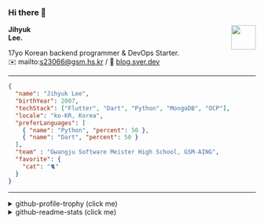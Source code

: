 ### Hi there 👋
<img src="https://github.githubassets.com/images/mona-loading-default.gif" width="50px" align="right">
</a>

**Jihyuk\
Lee.**

17yo Korean backend programmer & DevOps Starter.\
✉️ mailto:s23066@gsm.hs.kr
/ 
🔗 [blog.sver.dev](https://blog.sver.dev)

---

```json
{
  "name": "Jihyuk Lee",
  "birthYear": 2007,
  "techStack": ["Flutter", "Dart", "Python", "MongoDB", "OCP"],
  "locale": "ko-KR, Korea",
  "preferLanguages": [
    { "name": "Python", "percent": 50 },
    { "name": "Dart", "percent": 50 }
  ],
  "team" : "Gwangju Software Meister High School, GSM-AING",
  "favorite": {
    "cat": "🐈"
  }
}
```
---
<details>
  <summary>github-profile-trophy (click me)</summary>
  
![](https://github-profile-trophy.vercel.app/?username=withJihyuk&row=1&column=8&theme=nord)
  
</details>
<details>
  <summary>github-readme-stats (click me)</summary>
  
<!--START_SECTION:waka-->
![Code Time](http://img.shields.io/badge/Code%20Time-388%20hrs%209%20mins-blue)

![Lines of code](https://img.shields.io/badge/%EC%A0%80%EB%8A%94%20%EC%97%AC%ED%83%9C%EA%B9%8C%EC%A7%80%20-355.0%20thousand%20%EC%A4%84%EC%9D%98%20%EC%BD%94%EB%93%9C%EB%A5%BC%20%EC%9E%91%EC%84%B1%ED%96%88%EC%96%B4%EC%9A%94.-blue)

**저는 저녁형 인간이에요. 🦉** 

```text
🌞 아침                     86 commits          ██░░░░░░░░░░░░░░░░░░░░░░░   09.81 % 
🌆 낮　                     265 commits         ████████░░░░░░░░░░░░░░░░░   30.22 % 
🌃 저녁                     373 commits         ███████████░░░░░░░░░░░░░░   42.53 % 
🌙 밤　                     153 commits         ████░░░░░░░░░░░░░░░░░░░░░   17.45 % 
```


📊 **저는 이번주를 이렇게 시간을 보냈어요.** 

```text
🕑︎ Timezone: Asia/Seoul

💬 프로그래밍 언어들: 
Dart                     3 hrs               █████████████████░░░░░░░░   66.40 % 
Text                     44 mins             ████░░░░░░░░░░░░░░░░░░░░░   16.28 % 
TypeScript               11 mins             █░░░░░░░░░░░░░░░░░░░░░░░░   04.12 % 
JavaScript               10 mins             █░░░░░░░░░░░░░░░░░░░░░░░░   03.94 % 
HTML                     10 mins             █░░░░░░░░░░░░░░░░░░░░░░░░   03.77 % 

🔥 에디터들: 
VS Code                  4 hrs 31 mins       █████████████████████████   100.00 % 

💻 운영 체제들: 
Windows                  4 hrs 31 mins       █████████████████████████   100.00 % 
```


 Last Updated on 16/07/2024 18:42:45 UTC
<!--END_SECTION:waka-->

</details>

</div>

